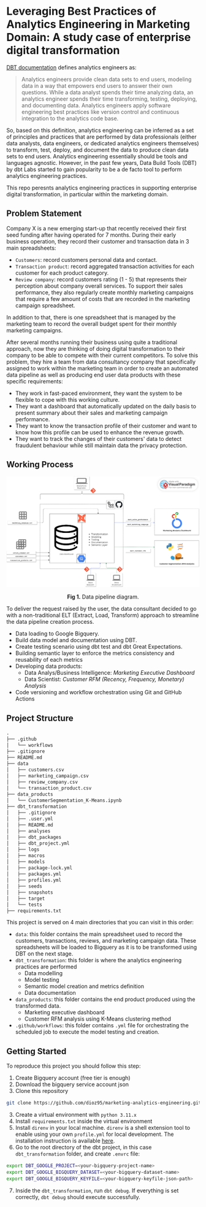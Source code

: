 # Leveraging Best Practices of Analytics Engineering in Marketing Domain: A study case of enterprise digital transformation
[DBT documentation](https://www.getdbt.com/what-is-analytics-engineering#:~:text=%23-,Analytics%20engineers%20provide%20clean%20data%20sets%20to%20end%20users%2C%20modeling,%2C%20deploying%2C%20and%20documenting%20data.) defines analytics engineers as:

>Analytics engineers provide clean data sets to end users, modeling data in a way that empowers end users to answer their own questions. While a data analyst spends their time analyzing data, an analytics engineer spends their time transforming, testing, deploying, and documenting data. Analytics engineers apply software engineering best practices like version control and continuous integration to the analytics code base.

So, based on this definition, analytics engineering can be inferred as a set of principles and practices that are performed by data professionals (either data analysts, data engineers, or dedicated analytics engineers themselves) to transform, test, deploy, and document the data to produce clean data sets to end users. Analytics engineering essentially should be tools and languages agnostic. However, in the past few years, Data Build Tools (DBT) by dbt Labs started to gain popularity to be a de facto tool to perform analytics engineering practices.

This repo peresnts analytics engineering practices in supporting enterprise digital transformation, in particular within the marketing domain.

## Problem Statement

Company X is a new emerging start-up that recently received their first seed funding after having operated for 7 months. During their early business operation, they record their customer and transaction data in 3 main spreadsheets:

- `Customers`: record customers personal data and contact.
- `Transaction product`: record aggregated transaction activities for each customer for each product category.
- `Review company`: record customers rating (1 - 5) that represents their perception about company overall services.
  To support their sales performance, they also regularly create monthly marketing campaigns that require a few amount of costs that are recorded in the marketing campaign spreadsheet.

In addition to that, there is one spreadsheet that is managed by the marketing team to record the overall budget spent for their monthly marketing campaigns. 

After several months running their business using quite a traditional approach, now they are thinking of doing digital transformation to their company to be able to compete with their current competitors. To solve this problem, they hire a team from data consultancy company that specifically assigned to work within the marketing team in order to create an automated data pipeline as well as producing end user data products with these specific requirements:

- They work in fast-paced environment, they want the system to be flexible to cope with this working culture.
- They want a dashboard that automatically updated on the daily basis to present summary about their sales and marketing campaign performance.
- They want to know the transaction profile of their customer and want to know how this profile can be used to enhance the revenue growth.
- They want to track the changes of their customers' data to detect fraudulent behaviour while still maintain data the privacy protection.

## Working Process
<p align="center"><img src="https://github.com/dioz95/marketing-analytics-engineering/blob/main/assets/diagram.png" /></p>
<p align="center"><strong>Fig 1.</strong> Data pipeline diagram.</p>

To deliver the request raised by the user, the data consultant decided to go with a non-traditional ELT (Extract, Load, Transform) approach to streamline the data pipeline creation process.

- Data loading to Google Bigquery.
- Build data model and documentation using DBT.
- Create testing scenario using dbt test and dbt Great Expectations.
- Building semantic layer to enforce the metrics consistency and reusability of each metrics
- Developing data products:
  - Data Analys/Business Intelligence: _Marketing Executive Dashboard_
  - Data Scientist: _Customer RFM (Recency, Frequency, Monetary) Analysis_
- Code versioning and workflow orchestration using Git and GitHub Actions

## Project Structure

```
.
├── .github
│   └── workflows
├── .gitignore
├── README.md
├── data
│   ├── customers.csv
│   ├── marketing_campaign.csv
│   ├── review_company.csv
│   └── transaction_product.csv
├── data_products
│   └── CustomerSegmentation_K-Means.ipynb
├── dbt_transformation
│   ├── .gitignore
│   ├── .user.yml
│   ├── README.md
│   ├── analyses
│   ├── dbt_packages
│   ├── dbt_project.yml
│   ├── logs
│   ├── macros
│   ├── models
│   ├── package-lock.yml
│   ├── packages.yml
│   ├── profiles.yml
│   ├── seeds
│   ├── snapshots
│   ├── target
│   └── tests
├── requirements.txt
```

This project is served on 4 main directories that you can visit in this order:

- `data`: this folder contains the main spreadsheet used to record the customers, transactions, reviews, and marketing campaign data. These spreadsheets will be loaded to Bigquery as it is to be transformed using DBT on the next stage.
- `dbt_transformation`: this folder is where the analytics engineering practices are performed
  - Data modelling
  - Model testing
  - Semantic model creation and metrics definition
  - Data documentation
- `data_products`: this folder contains the end product produced using the transformed data.
  - Marketing executive dashboard
  - Customer RFM analysis using K-Means clustering method
- `.github/workflows`: this folder contains `.yml` file for orchestrating the scheduled job to execute the model testing and creation.

## Getting Started
To reproduce this project you should follow this step:
1. Create Bigquery account (free tier is enough)
2. Download the bigquery service account json
3. Clone this repository
  ```bash
  git clone https://github.com/dioz95/marketing-analytics-engineering.git
  ```
3. Create a virtual environment with `python 3.11.x`
4. Install `requirements.txt` inside the virtual environment
5. Install `direnv` in your local machine. `direnv` is a shell extension tool to enable using your own `profile.yml` for local development. The installation instruction is available [here](https://direnv.net/).
6. Go to the root directory of the dbt project, in this case `dbt_transformation` folder, and create `.envrc` file:
  ```bash
  export DBT_GOOGLE_PROJECT=<your-bigquery-project-name>
  export DBT_GOOGLE_BIGQUERY_DATASET=<your-bigquery-dataset-name>
  export DBT_GOOGLE_BIGQUERY_KEYFILE=<your-bigquery-keyfile-json-path>
  ```
7. Inside the `dbt_transformation`, run `dbt debug`. If everything is set correctly, `dbt debug` should execute successfully.
